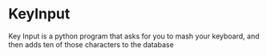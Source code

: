 # KeyInput
Key Input is a python program that asks for you to mash your keyboard, and then adds ten of those characters to the database
